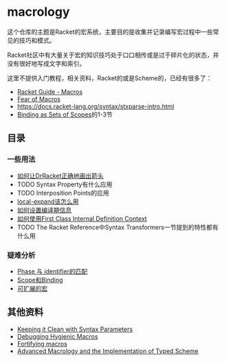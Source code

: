 # macrology

这个仓库的主题是Racket的宏系统，主要目的是收集并记录编写宏过程中一些常见的技巧和模式。

Racket社区中有大量关于宏的知识技巧处于口口相传或是过于碎片化的状态，并没有很好地写成文字和索引。

这里不提供入门教程，相关资料，Racket的或是Scheme的，已经有很多了：

* [Racket Guide - Macros](https://docs.racket-lang.org/guide/macros.html)
* [Fear of Macros](http://www.greghendershott.com/fear-of-macros/)
* <https://docs.racket-lang.org/syntax/stxparse-intro.html>
* [Binding as Sets of Scopes](https://www.cs.utah.edu/plt/scope-sets/)的1-3节


## 目录

### 一些用法

* [如何让DrRacket正确地画出箭头](https://github.com/yjqww6/macrology/blob/master/draw-arrow.md)
* TODO Syntax Property有什么应用
* TODO Interposition Points的应用
* [local-expand该怎么用](https://github.com/yjqww6/macrology/blob/master/local-expand.md)
* [如何设置编译期信息](https://github.com/yjqww6/macrology/blob/master/compenv.md)
* [如何使用First Class Internal Definition Context](https://github.com/yjqww6/macrology/blob/master/intdef-ctx.md)
* TODO The Racket Reference中Syntax Transformers一节提到的特性都有什么用


### 疑难分析

* [Phase 与 identifier的匹配](https://github.com/yjqww6/macrology/blob/master/phase-match.md)
* [Scope和Binding](https://github.com/yjqww6/macrology/blob/master/scope.md)
* [可扩展的宏](https://github.com/yjqww6/macrology/blob/master/Extensible%20Macros.md)



## 其他资料

* [Keeping it Clean with Syntax Parameters](http://www.schemeworkshop.org/2011/papers/Barzilay2011.pdf)
* [Debugging Hygienic Macros](https://www2.ccs.neu.edu/racket/pubs/cf-sp09.pdf)
* [Fortifying macros](https://www2.ccs.neu.edu/racket/pubs/c-jfp12.pdf)
* [Advanced Macrology and the Implementation of Typed Scheme](https://www2.ccs.neu.edu/racket/pubs/scheme2007-ctf.pdf)
